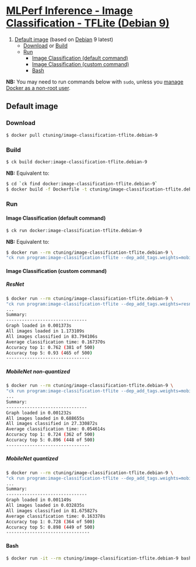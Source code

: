 # [MLPerf Inference - Image Classification - TFLite (Debian 9)](https://hub.docker.com/r/ctuning/image-classification-tflite.debian-9)

1. [Default image](#image_default) (based on [Debian](https://hub.docker.com/_/debian/) 9 latest)
    - [Download](#image_default_download) or [Build](#image_default_build)
    - [Run](#image_default_run)
        - [Image Classification (default command)](#image_default_run_default)
        - [Image Classification (custom command)](#image_default_run_custom)
        - [Bash](#image_default_run_bash)

**NB:** You may need to run commands below with `sudo`, unless you
[manage Docker as a non-root user](https://docs.docker.com/install/linux/linux-postinstall/#manage-docker-as-a-non-root-user).

<a name="image_default"></a>
## Default image

<a name="image_default_download"></a>
### Download
```
$ docker pull ctuning/image-classification-tflite.debian-9
```

<a name="image_default_build"></a>
### Build
```bash
$ ck build docker:image-classification-tflite.debian-9
```
**NB:** Equivalent to:
```bash
$ cd `ck find docker:image-classification-tflite.debian-9`
$ docker build -f Dockerfile -t ctuning/image-classification-tflite.debian-9 .
```

<a name="image_default_run"></a>
### Run

<a name="image_default_run_default"></a>
#### Image Classification (default command)
```bash
$ ck run docker:image-classification-tflite.debian-9
```
**NB:** Equivalent to:
```bash
$ docker run --rm ctuning/image-classification-tflite.debian-9 \
"ck run program:image-classification-tflite --dep_add_tags.weights=mobilenet,non-quantized --env.CK_BATCH_COUNT=2"
```

<a name="image_default_run_custom"></a>
#### Image Classification (custom command)
##### ResNet
```bash
$ docker run --rm ctuning/image-classification-tflite.debian-9 \
"ck run program:image-classification-tflite --dep_add_tags.weights=resnet,no-argmax --env.CK_BATCH_COUNT=500"
...
Summary:
-------------------------------
Graph loaded in 0.001373s
All images loaded in 1.173109s
All images classified in 83.794106s
Average classification time: 0.167370s
Accuracy top 1: 0.762 (381 of 500)
Accuracy top 5: 0.93 (465 of 500)
--------------------------------
```
##### MobileNet non-quantized
```bash
$ docker run --rm ctuning/image-classification-tflite.debian-9 \
"ck run program:image-classification-tflite --dep_add_tags.weights=mobilenet,non-quantized --env.CK_BATCH_COUNT=500"
...
Summary:
-------------------------------
Graph loaded in 0.001232s
All images loaded in 0.688655s
All images classified in 27.330872s
Average classification time: 0.054614s
Accuracy top 1: 0.724 (362 of 500)
Accuracy top 5: 0.896 (448 of 500)
--------------------------------
```
##### MobileNet quantized
```bash
$ docker run --rm ctuning/image-classification-tflite.debian-9 \
"ck run program:image-classification-tflite --dep_add_tags.weights=mobilenet,quantized --env.CK_BATCH_COUNT=500"
...
Summary:
-------------------------------
Graph loaded in 0.001149s
All images loaded in 0.032835s
All images classified in 81.675827s
Average classification time: 0.163378s
Accuracy top 1: 0.728 (364 of 500)
Accuracy top 5: 0.898 (449 of 500)
--------------------------------
```

<a name="image_default_run_bash"></a>
#### Bash
```bash
$ docker run -it --rm ctuning/image-classification-tflite.debian-9 bash
```
